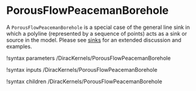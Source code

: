 # PorousFlowPeacemanBorehole

A `PorousFlowPeacemanBorehole` is a special case of the general line sink in which a polyline (represented by a sequence of points) acts as a sink or source in the model.  Please see [sinks](sinks.md) for an extended discussion and examples.

!syntax parameters /DiracKernels/PorousFlowPeacemanBorehole

!syntax inputs /DiracKernels/PorousFlowPeacemanBorehole

!syntax children /DiracKernels/PorousFlowPeacemanBorehole
